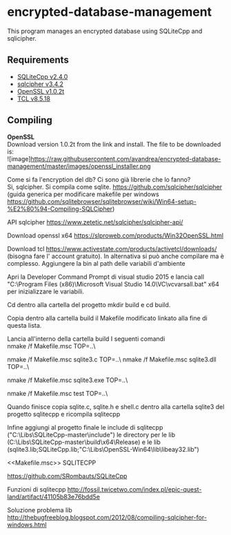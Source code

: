 # encrypted-database-management

This program manages an encrypted database using SQLiteCpp and sqlicipher.

## Requirements
* [SQLiteCpp v2.4.0](https://github.com/SRombauts/SQLiteCpp)
* [sqlcipher v3.4.2](https://github.com/sqlcipher/sqlcipher)
* [OpenSSL v1.0.2t](https://slproweb.com/products/Win32OpenSSL.html)
* [TCL v8.5.18](https://www.activestate.com/products/activetcl/downloads/)

## Compiling

**OpenSSL**  
Download version 1.0.2t from the link and install. The file to be downloaded is:  
![image]https://raw.githubusercontent.com/avandrea/encrypted-database-management/master/images/openssl_installer.png

Come si fa l'encryption del db? Ci sono già librerie che lo fanno?  
Si, sqlcipher. Si compila come sqlite. https://github.com/sqlcipher/sqlcipher (guida generica per modificare makefile per windows https://github.com/sqlitebrowser/sqlitebrowser/wiki/Win64-setup-%E2%80%94-Compiling-SQLCipher) 

API sqlcipher https://www.zetetic.net/sqlcipher/sqlcipher-api/ 

Download openssl x64 https://slproweb.com/products/Win32OpenSSL.html 

Download tcl https://www.activestate.com/products/activetcl/downloads/ (bisogna fare l' account gratuito). In alternativa si può anche compilare ma è complesso. Aggiungere la bin al path delle variabili d'ambiente 

Apri la Developer Command Prompt di visual studio 2015 e lancia call "C:\Program Files (x86)\Microsoft Visual Studio 14.0\VC\vcvarsall.bat" x64  per inizializzare le variabili. 

Cd dentro alla cartella del progetto mkdir build e cd build.  

Copia dentro alla cartella build il Makefile modificato linkato alla fine di questa lista. 

Lancia all'interno della cartella build I seguenti comandi  
nmake /f Makefile.msc TOP=..\ 
 
nmake /f Makefile.msc sqlite3.c TOP=..\ 
nmake /f Makefile.msc sqlite3.dll TOP=..\ 
  
nmake /f Makefile.msc sqlite3.exe TOP=..\ 
 
nmake /f Makefile.msc test TOP=..\ 

Quando finisce copia sqlite.c, sqlite.h e shell.c dentro alla cartella sqlite3 del progetto sqlitecpp e ricompila sqlitecpp 

Infine aggiungi al progetto finale le include di sqlitecpp ("C:\Libs\SQLiteCpp-master\include") le directory per le lib (C:\Libs\SQLiteCpp-master\build\x64\Release) e le lib (sqlite3.lib;SQLiteCpp.lib;"C:\Libs\OpenSSL-Win64\lib\libeay32.lib") 

<<Makefile.msc>>
SQLITECPP 

https://github.com/SRombauts/SQLiteCpp 

Funzioni di sqlitecpp http://fossil.twicetwo.com/index.pl/epic-quest-land/artifact/41105b83e76bdd5e 

Soluzione problema lib http://thebugfreeblog.blogspot.com/2012/08/compiling-sqlcipher-for-windows.html 

 

